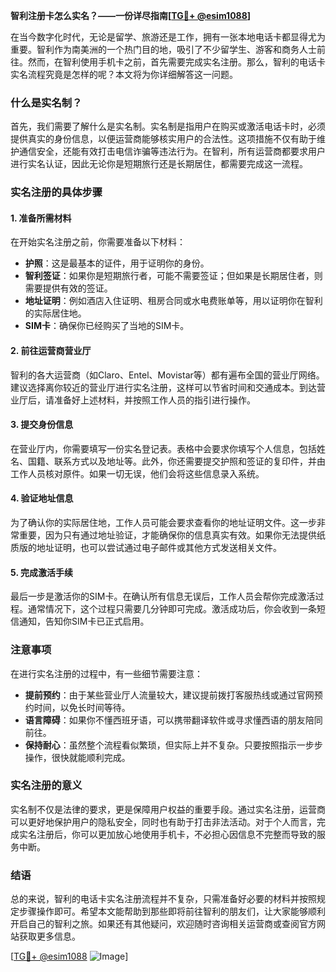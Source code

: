 **智利注册卡怎么实名？——一份详尽指南[[TG💪+ @esim1088](https://t.me/s/esim1088)]**

在当今数字化时代，无论是留学、旅游还是工作，拥有一张本地电话卡都显得尤为重要。智利作为南美洲的一个热门目的地，吸引了不少留学生、游客和商务人士前往。然而，在智利使用手机卡之前，首先需要完成实名注册。那么，智利的电话卡实名流程究竟是怎样的呢？本文将为你详细解答这一问题。

### 什么是实名制？

首先，我们需要了解什么是实名制。实名制是指用户在购买或激活电话卡时，必须提供真实的身份信息，以便运营商能够核实用户的合法性。这项措施不仅有助于维护通信安全，还能有效打击电信诈骗等违法行为。在智利，所有运营商都要求用户进行实名认证，因此无论你是短期旅行还是长期居住，都需要完成这一流程。

### 实名注册的具体步骤

#### 1. 准备所需材料

在开始实名注册之前，你需要准备以下材料：

- **护照**：这是最基本的证件，用于证明你的身份。
- **智利签证**：如果你是短期旅行者，可能不需要签证；但如果是长期居住者，则需要提供有效的签证。
- **地址证明**：例如酒店入住证明、租房合同或水电费账单等，用以证明你在智利的实际居住地。
- **SIM卡**：确保你已经购买了当地的SIM卡。

#### 2. 前往运营商营业厅

智利的各大运营商（如Claro、Entel、Movistar等）都有遍布全国的营业厅网络。建议选择离你较近的营业厅进行实名注册，这样可以节省时间和交通成本。到达营业厅后，请准备好上述材料，并按照工作人员的指引进行操作。

#### 3. 提交身份信息

在营业厅内，你需要填写一份实名登记表。表格中会要求你填写个人信息，包括姓名、国籍、联系方式以及地址等。此外，你还需要提交护照和签证的复印件，并由工作人员核对原件。如果一切无误，他们会将这些信息录入系统。

#### 4. 验证地址信息

为了确认你的实际居住地，工作人员可能会要求查看你的地址证明文件。这一步非常重要，因为只有通过地址验证，才能确保你的信息真实有效。如果你无法提供纸质版的地址证明，也可以尝试通过电子邮件或其他方式发送相关文件。

#### 5. 完成激活手续

最后一步是激活你的SIM卡。在确认所有信息无误后，工作人员会帮你完成激活过程。通常情况下，这个过程只需要几分钟即可完成。激活成功后，你会收到一条短信通知，告知你SIM卡已正式启用。

### 注意事项

在进行实名注册的过程中，有一些细节需要注意：

- **提前预约**：由于某些营业厅人流量较大，建议提前拨打客服热线或通过官网预约时间，以免长时间等待。
- **语言障碍**：如果你不懂西班牙语，可以携带翻译软件或寻求懂西语的朋友陪同前往。
- **保持耐心**：虽然整个流程看似繁琐，但实际上并不复杂。只要按照指示一步步操作，很快就能顺利完成。

### 实名注册的意义

实名制不仅是法律的要求，更是保障用户权益的重要手段。通过实名注册，运营商可以更好地保护用户的隐私安全，同时也有助于打击非法活动。对于个人而言，完成实名注册后，你可以更加放心地使用手机卡，不必担心因信息不完整而导致的服务中断。

### 结语

总的来说，智利的电话卡实名注册流程并不复杂，只需准备好必要的材料并按照规定步骤操作即可。希望本文能帮助到那些即将前往智利的朋友们，让大家能够顺利开启自己的智利之旅。如果还有其他疑问，欢迎随时咨询相关运营商或查阅官方网站获取更多信息。

[[TG💪+ @esim1088](https://t.me/s/esim1088) ![Image](https://i.postimg.cc/4NQfJmqS/Snipaste-2025-05-13-00-14-12.png)]